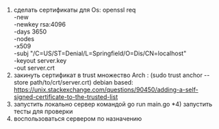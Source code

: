 1) сделать сертификаты для Os:
openssl req \
         -new \
         -newkey rsa:4096 \
         -days 3650 \
         -nodes \
         -x509 \
         -subj "/C=US/ST=Denial/L=Springfield/O=Dis/CN=localhost" \
         -keyout server.key \
         -out server.crt
2) закинуть сертификат в trust множество Arch : (sudo trust anchor --store path/to/crt/server.crt)
   debian based: https://unix.stackexchange.com/questions/90450/adding-a-self-signed-certificate-to-the-trusted-list
3) запустить локально сервер командой go run main.go
*4) запустить тесты для проверки
5) воспользоваться сервером по назначению